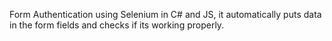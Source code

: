 Form Authentication using Selenium in C# and JS, it automatically puts data in the form fields and checks if its working properly.
